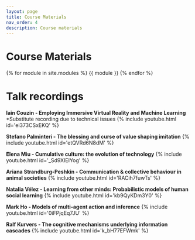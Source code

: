 ```yaml
---
layout: page
title: Course Materials
nav_order: 4
description: Course materials
---
```


# Course Materials

{% for module in site.modules %}
{{ module }}
{% endfor %}

# Talk recordings


**Iain Couzin - Employing Immersive Virtual Reality and Machine Learning**<br>
*Substitute recording due to technical issues
{% include youtube.html id='ei373CSxEKQ' %}


**Stefano Palminteri - The blessing and curse of value shaping imitation**
{% include youtube.html id='etQVRd6N8dM' %}

**Elena Miu - Cumulative culture: the evolution of technology**
{% include youtube.html id='_Sd9XIEIYog' %}

**Ariana Strandburg-Peshkin - Communication & collective behaviour in animal societies**
{% include youtube.html id='RACih7fuwTs' %}

**Natalia Vélez - Learning from other minds: Probabilistic models of human social learning**
{% include youtube.html id='kb9QyKDm3Y0' %}

**Mark Ho - Models of multi-agent action and inference**
{% include youtube.html id='0iFPjqEq7JU' %}

**Ralf Kurvers - The cognitive mechanisms underlying information cascades**
{% include youtube.html id='k_bH77EFWmk' %}